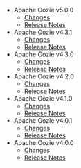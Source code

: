 
<!---
# Licensed to the Apache Software Foundation (ASF) under one
# or more contributor license agreements.  See the NOTICE file
# distributed with this work for additional information
# regarding copyright ownership.  The ASF licenses this file
# to you under the Apache License, Version 2.0 (the
# "License"); you may not use this file except in compliance
# with the License.  You may obtain a copy of the License at
#
#     http://www.apache.org/licenses/LICENSE-2.0
#
# Unless required by applicable law or agreed to in writing, software
# distributed under the License is distributed on an "AS IS" BASIS,
# WITHOUT WARRANTIES OR CONDITIONS OF ANY KIND, either express or implied.
# See the License for the specific language governing permissions and
# limitations under the License.
-->
* Apache Oozie v5.0.0
    * [Changes](5.0.0/CHANGES.5.0.0.html)
    * [Release Notes](5.0.0/RELEASENOTES.5.0.0.html)
* Apache Oozie v4.3.1
    * [Changes](4.3.1/CHANGES.4.3.1.html)
    * [Release Notes](4.3.1/RELEASENOTES.4.3.1.html)
* Apache Oozie v4.3.0
    * [Changes](4.3.0/CHANGES.4.3.0.html)
    * [Release Notes](4.3.0/RELEASENOTES.4.3.0.html)
* Apache Oozie v4.2.0
    * [Changes](4.2.0/CHANGES.4.2.0.html)
    * [Release Notes](4.2.0/RELEASENOTES.4.2.0.html)
* Apache Oozie v4.1.0
    * [Changes](4.1.0/CHANGES.4.1.0.html)
    * [Release Notes](4.1.0/RELEASENOTES.4.1.0.html)
* Apache Oozie v4.0.1
    * [Changes](4.0.1/CHANGES.4.0.1.html)
    * [Release Notes](4.0.1/RELEASENOTES.4.0.1.html)
* Apache Oozie v4.0.0
    * [Changes](4.0.0/CHANGES.4.0.0.html)
    * [Release Notes](4.0.0/RELEASENOTES.4.0.0.html)
